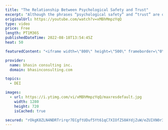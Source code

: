 ```yaml
---
title: "The Relationship Between Psychological Safety and Trust"
excerpt: "Although the phrases “psychological safety” and “trust” are often used together or interchangeably in discussions around workplace inclusion, they are different concepts. In this video, bci’s Mental Health Expert-in-Residence Dr. Komal Bhasin shares definitions of both concepts, explains why they go"
originalUrl: https://youtube.com/watch?v=xMBhMmpzYqQ
type: video
price: Free
length: PT1M36S
publishedDateTime: 2022-08-18T13:54:45Z
heat: 50

featuredContent: "<iframe width=\"800\" height=\"500\" frameborder=\"0\" src=\"https://www.youtube.com/embed/xMBhMmpzYqQ\" allow=\"accelerometer; autoplay; encrypted-media; gyroscope; picture-in-picture\" allowfullscreen></iframe>"

provider:
  name: bhasin consulting inc.
  domain: bhasinconsulting.com

topics:
  - DEI

images:
  - url: https://i.ytimg.com/vi/xMBhMmpzYqQ/maxresdefault.jpg
    width: 1280
    height: 720
    isCached: true

secured: "rOkgK8ZLN4NDRTrirqr7ECgftUDuf5Yt61qC7XIOfZS0AYdjZuW/eZUIXN0r35QxWXfjr0ZQ0YVl7UZKHfd7Q3eblKig12WVLRm0v1w9Li5C8SVdHOxyzOYnUQLvi9z1JP3+Eu85WzsK7ejxeVa1wCzsmWf1XsvTTjRls1ORppT8J6EqyXBOM8CKA1R6f6whRvBeHwZAWvhUTQvliQji8JuO0W4Zf97JAquDDq3Iu68u/qZdAYJMok7OWZ+rFZalzhZcKwPJ8KfOtdJyzqvFG0/XdhHG+Lv6+2m2sKCk+UdErCY4ptghs+12cNDMhEI++HlbIQ7AmIyW8ucVdSV6gB5TI9CkZ4RcGc2NY08JLlyCpRKLOZinRFqJ2d71+C6m3Kd8wQ4WtHkHB+AkJKUvUMGQWxotUltCFvfZdGUnXxw=;UEnKppP8AJgQK6P8OPQt2w=="
---
```


